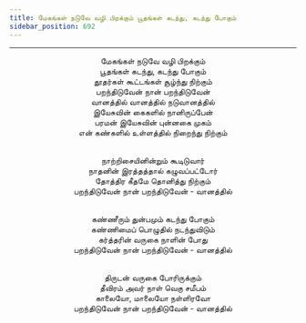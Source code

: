 ```yaml
---
title: மேகங்கள் நடுவே வழி பிறக்கும் பூதங்கள் கடந்து, கடந்து போகும்
sidebar_position: 692
---
```


---
<center>
மேகங்கள் நடுவே வழி பிறக்கும்<br/>
பூதங்கள் கடந்து, கடந்து போகும்<br/>
தூதர்கள் கூட்டங்கள் சூழ்ந்து நிற்கும்<br/>
பறந்திடுவேன் நான் பறந்திடுவேன்<br/>
வானத்தில் வானத்தில் நடுவானத்தில்<br/>
இயேசுவின் கைகளில் நானிருப்பேன்<br/>
பரமன் இயேசுவின் புன்னகை முகம்<br/>
என் கண்களில் உள்ளத்தில் நிறைந்து நிற்கும்<br/><br/>

நாற்றிசையினின்றும் கூடிடுவார்<br/>
நாதனின் இரத்தத்தால் கழுவப்பட்டோர்<br/>
தோத்திர கீதமே தொனித்து நிற்கும்<br/>
பறந்திடுவேன் நான் பறந்திடுவேன்                - வானத்தில்<br/><br/>

கண்ணீரும் துன்பமும் கடந்து போகும்<br/>
கண்ணிமைப் பொழுதில் நடந்துவிடும்<br/>
கர்த்தரின் வருகை நாளின் போது<br/>
பறந்திடுவேன் நான் பறந்திடுவேன்                - வானத்தில்<br/><br/>

திருடன் வருகை போரிருக்கும்<br/>
தீவிரம் அவர் நாள் வெகு சமீபம்<br/>
காலையோ, மாலையோ நள்ளிரவோ<br/>
பறந்திடுவேன் நான் பறந்திடுவேன்                - வானத்தில்
</center>